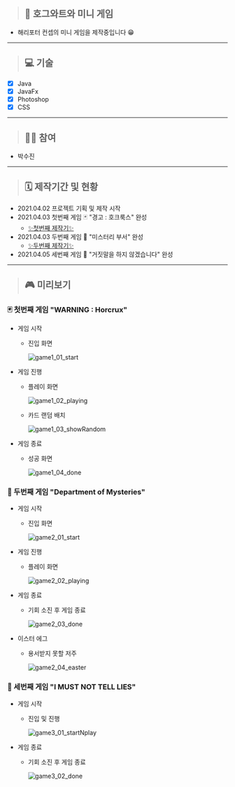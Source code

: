 > ## 🏰 호그와트와 미니 게임
- 해리포터 컨셉의 미니 게임을 제작중입니다 😁
___
> ## 💻 기술
- [x] Java
- [x] JavaFx
- [x] Photoshop
- [x] CSS
___
> ## 🙋‍♀️ 참여
- 박수진
___
> ## 🗓 제작기간 및 현황
- 2021.04.02 프로젝트 기획 및 제작 시작
- 2021.04.03 첫번째 게임 🃏 "경고 : 호크룩스" 완성
   - [✨첫번째 제작기✨](https://blog.naver.com/su_jp/222296750334)
- 2021.04.03 두번째 게임 🔮 "미스터리 부서" 완성
   - [✨두번째 제작기✨](https://blog.naver.com/su_jp/222297636037)
- 2021.04.05 세번째 게임 🙊 "거짓말을 하지 않겠습니다" 완성
___
> ## 🎮 미리보기
### 🃏 첫번째 게임 "WARNING : Horcrux"
- 게임 시작
   - 진입 화면
   
      ![game1_01_start](https://user-images.githubusercontent.com/76279992/113566549-dc6e6980-9647-11eb-8614-e446e49c1380.gif)

- 게임 진행
   - 플레이 화면
   
      ![game1_02_playing](https://user-images.githubusercontent.com/76279992/113478374-650fcd00-94c3-11eb-85c0-6ba22347edd0.gif)
   
   - 카드 랜덤 배치
   
      ![game1_03_showRandom](https://user-images.githubusercontent.com/76279992/113478365-604b1900-94c3-11eb-83f7-26a8be984b1d.gif)

- 게임 종료
   - 성공 화면
   
      ![game1_04_done](https://user-images.githubusercontent.com/76279992/113478368-6214dc80-94c3-11eb-8204-e32b390fa5e0.gif)

### 🔮 두번째 게임 "Department of Mysteries"
- 게임 시작
   - 진입 화면
      
      ![game2_01_start](https://user-images.githubusercontent.com/76279992/113478369-62ad7300-94c3-11eb-848a-d0edac7df63b.gif)
      
- 게임 진행
   - 플레이 화면
   
      ![game2_02_playing](https://user-images.githubusercontent.com/76279992/113478370-63460980-94c3-11eb-8e6f-74cb86a2fc6e.gif)

- 게임 종료
   - 기회 소진 후 게임 종료
      
      ![game2_03_done](https://user-images.githubusercontent.com/76279992/113478371-63dea000-94c3-11eb-83c2-a40a0b3b68c2.gif)
      
- 이스터 에그
   - 용서받지 못할 저주
      
      ![game2_04_easter](https://user-images.githubusercontent.com/76279992/113564946-26a21b80-9645-11eb-9ad1-5f15b6e581ce.gif)

### 🙊 세번째 게임 "I MUST NOT TELL LIES"
- 게임 시작
   - 진입 및 진행
   
      ![game3_01_startNplay](https://user-images.githubusercontent.com/76279992/113564948-286bdf00-9645-11eb-97d4-6c1df42f8ae9.gif)
      
- 게임 종료
   - 기회 소진 후 게임 종료
   
      ![game3_02_done](https://user-images.githubusercontent.com/76279992/113564949-286bdf00-9645-11eb-97c7-3e631d2a1cc4.gif)


